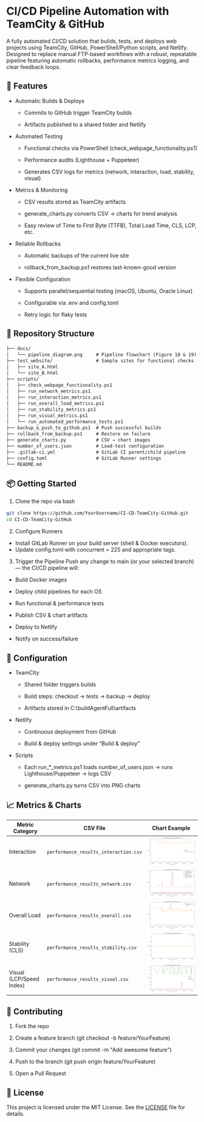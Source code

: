 # CI/CD Pipeline Automation with TeamCity & GitHub

A fully automated CI/CD solution that builds, tests, and deploys web projects using TeamCity, GitHub, PowerShell/Python scripts, and Netlify. Designed to replace manual FTP-based workflows with a robust, repeatable pipeline featuring automatic rollbacks, performance metrics logging, and clear feedback loops.

## 🚀 Features
- Automatic Builds & Deploys

  - Commits to GitHub trigger TeamCity builds

  - Artifacts published to a shared folder and Netlify

- Automated Testing

  - Functional checks via PowerShell (check_webpage_functionality.ps1)

  - Performance audits (Lighthouse + Puppeteer)

  - Generates CSV logs for metrics (network, interaction, load, stability, visual)

- Metrics & Monitoring

  - CSV results stored as TeamCity artifacts

  - generate_charts.py converts CSV → charts for trend analysis

  - Easy review of Time to First Byte (TTFB), Total Load Time, CLS, LCP, etc.

- Reliable Rollbacks

  - Automatic backups of the current live site

  - rollback_from_backup.ps1 restores last-known-good version

- Flexible Configuration

  - Supports parallel/sequential testing (macOS, Ubuntu, Oracle Linux)

  - Configurable via .env and config.toml

  - Retry logic for flaky tests

## 📁 Repository Structure
```
├── docs/
│   └── pipeline_diagram.png     # Pipeline flowchart (Figure 18 & 19)
├── test_website/                # Sample sites for functional checks
│   ├── site_A.html
│   └── site_B.html
├── scripts/
│   ├── check_webpage_functionality.ps1
│   ├── run_network_metrics.ps1
│   ├── run_interaction_metrics.ps1
│   ├── run_overall_load_metrics.ps1
│   ├── run_stability_metrics.ps1
│   ├── run_visual_metrics.ps1
│   └── run_automated_performance_tests.ps1
├── backup_&_push_to_github.ps1  # Push successful builds
├── rollback_from_backup.ps1     # Restore on failure
├── generate_charts.py           # CSV → chart images
├── number_of_users.json         # Load-test configuration
├── .gitlab-ci.yml               # GitLab CI parent/child pipeline
├── config.toml                  # GitLab Runner settings
└── README.md
```

## 📦 Getting Started
1. Clone the repo via bash

```bash
git clone https://github.com/YourUsername/CI-CD-TeamCity-GitHub.git
cd CI-CD-TeamCity-GitHub
```

2. Configure Runners

  - Install GitLab Runner on your build server (shell & Docker executors).
  - Update config.toml with concurrent = 225 and appropriate tags.

3. Trigger the Pipeline
Push any change to main (or your selected branch) — the CI/CD pipeline will:

- Build Docker images

- Deploy child pipelines for each OS

- Run functional & performance tests

- Publish CSV & chart artifacts

- Deploy to Netlify

- Notify on success/failure

## 🔧 Configuration
- TeamCity

  - Shared folder triggers builds

  - Build steps: checkout → tests → backup → deploy

  - Artifacts stored in C:\buildAgentFull\artifacts

- Netlify

  - Continuous deployment from GitHub

  - Build & deploy settings under “Build & deploy”

- Scripts

  - Each run_*_metrics.ps1 loads number_of_users.json → runs Lighthouse/Puppeteer → logs CSV

  - generate_charts.py turns CSV into PNG charts

## 📈 Metrics & Charts
| Metric Category          | CSV File                              | Chart Example                              |
| ------------------------ | ------------------------------------- | ------------------------------------------ |
| Interaction              | `performance_results_interaction.csv` | ![Interaction Chart](artifacts/charts/performance_results_interaction.png) |
| Network                  | `performance_results_network.csv`     | ![Network Chart](artifacts/charts/performance_results_network.png)         |
| Overall Load             | `performance_results_overall.csv`     | ![Overall Chart](artifacts/charts/performance_results_overall.png)         |
| Stability (CLS)          | `performance_results_stability.csv`   | ![Stability Chart](artifacts/charts/performance_results_stability.png)     |
| Visual (LCP/Speed Index) | `performance_results_visual.csv`      | ![Visual Chart](artifacts/charts/performance_results_visual.png)           |
	

## 🤝 Contributing
1. Fork the repo

2. Create a feature branch (git checkout -b feature/YourFeature)

3. Commit your changes (git commit -m "Add awesome feature")

4. Push to the branch (git push origin feature/YourFeature)

5. Open a Pull Request

## 📜 License
This project is licensed under the MIT License. See the [LICENSE](/LICENSE) file for details.
